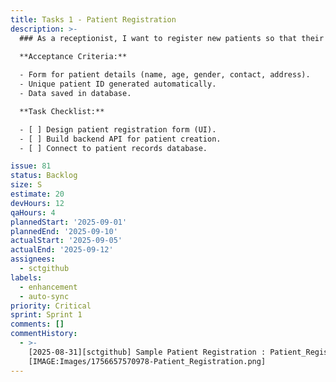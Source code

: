 ```yaml
---
title: Tasks 1 - Patient Registration
description: >-
  ### As a receptionist, I want to register new patients so that their medical records can be created and maintained.

  **Acceptance Criteria:**   
  
  - Form for patient details (name, age, gender, contact, address).   
  - Unique patient ID generated automatically.  
  - Data saved in database.

  **Task Checklist:**   

  - [ ] Design patient registration form (UI).  
  - [ ] Build backend API for patient creation.  
  - [ ] Connect to patient records database.

issue: 81
status: Backlog
size: S
estimate: 20
devHours: 12
qaHours: 4
plannedStart: '2025-09-01'
plannedEnd: '2025-09-10'
actualStart: '2025-09-05'
actualEnd: '2025-09-12'
assignees:
  - sctgithub
labels:
  - enhancement
  - auto-sync
priority: Critical
sprint: Sprint 1
comments: []
commentHistory:
  - >-
    [2025-08-31][sctgithub] Sample Patient Registration : Patient_Registration:
    [IMAGE:Images/1756657570978-Patient_Registration.png]
---
```


